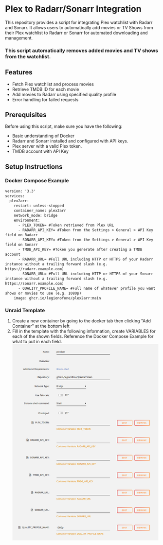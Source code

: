 # Plex to Radarr/Sonarr Integration

This repository provides a script for integrating Plex watchlist with Radarr and Sonarr. It allows users to automatically add movies or TV Shows from their Plex watchlist to Radarr or Sonarr for automated downloading and management.

### This script automatically removes added movies and TV shows from the watchlist. 

## Features

- Fetch Plex watchlist and process movies
- Retrieve TMDB ID for each movie
- Add movies to Radarr using specified quality profile
- Error handling for failed requests

## Prerequisites

Before using this script, make sure you have the following:

- Basic understanding of Docker
- Radarr and Sonarr installed and configured with API keys.
- Plex server with a valid Plex token.
- TMDB account with API Key

## Setup Instructions

### Docker Compose Example
   ```
   version: '3.3'
   services:
     plex2arr:
       restart: unless-stopped
       container_name: plex2arr
       network_mode: bridge
       environment:
         - PLEX_TOKEN= #Token retrieved from Plex URL
         - RADARR_API_KEY= #Token from the Settings > General > API Key field on Radarr
         - SONARR_API_KEY= #Token from the Settings > General > API Key field on Sonarr
         - TMDB_API_KEY= #Token you generate after creating a TMDB account
         - RADARR_URL= #Full URL including HTTP or HTTPS of your Radarr instance without a trailing forward slash (e.g. https://radarr.example.com)
         - SONARR_URL= #Full URL including HTTP or HTTPS of your Sonarr instance without a trailing forward slash (e.g. https://sonarr.example.com)
         - QUALITY_PROFILE_NAME= #Full name of whatever profile you want shows or movies to use (e.g. 1080p)
       image: ghcr.io/legionofone/plex2arr:main
   ```
### Unraid Template

1. Create a new container by going to the docker tab then clicking "Add Container" at the bottom left
2. Fill in the template with the following information, create VARIABLES for each of the shown fields. Reference the Docker Compose Example for what to put in each field.
   ![alt text](https://github.com/Legionofone/plex2arr/blob/main/markdown/plex2arrunraid.png "Unraid Example")
